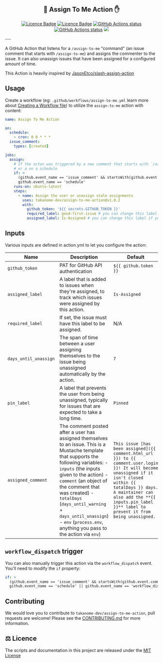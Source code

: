 <h2 align="center">💬 Assign To Me Action ✋</h2>

<p align="center"><a href="https://github.com/TAKANOME-DEV/assign-to-me-action"><img alt="Licence Badge" src="https://img.shields.io/github/license/TAKANOME-DEV/assign-to-me-action?color=%2330C151"></a> <a href="https://github.com/TAKANOME-DEV/assign-to-me-action"><img alt="Licence Badge" src="https://img.shields.io/github/release/TAKANOME-DEV/assign-to-me-action?color=%2330C151"></a> <a href="https://github.com/TAKANOME-DEV/assign-to-me-action"><img alt="GitHub Actions status" src="https://github.com/TAKANOME-DEV/assign-to-me-action/actions/workflows/ci.yml/badge.svg"></a> <a href="https://github.com/TAKANOME-DEV/assign-to-me-action"><img alt="GitHub Actions status" src="https://github.com/TAKANOME-DEV/assign-to-me-action/actions/workflows/codeql-analysis.yml/badge.svg"></a> <a href="https://codecov.io/gh/TAKANOME-DEV/assign-to-me-action"><img src="https://codecov.io/gh/TAKANOME-DEV/assign-to-me-action/branch/master/graph/badge.svg?token=MX3SB0GFB3" /></a></p>
---

A GitHub Action that listens for a `/assign-to-me` "command" (an issue comment that starts with `/assign-to-me`) and assigns the commenter to the issue.
It can also unassign issues that have been assigned for a configured amount of time.

This Action is heavily inspired by [JasonEtco/slash-assign-action](https://github.com/JasonEtco/slash-assign-action)

## Usage

Create a workflow (eg: `.github/workflows/assign-to-me.yml` learn more about [Creating a Workflow file](https://docs.github.com/en/actions/using-workflows#creating-a-workflow-file)) to utilize the `assign-to-me` action with content:

```yaml
name: Assign To Me Action

on:
  schedule:
    - cron: 0 0 * * *
  issue_comment:
    types: [created]

jobs:
  assign:
    # If the acton was triggered by a new comment that starts with `/assign-to-me`
    # or a on a schedule
    if: >
      (github.event_name == 'issue_comment' && startsWith(github.event.comment.body, '/assign-to-me')) ||
      github.event_name == 'schedule'
    runs-on: ubuntu-latest
    steps:
      - name: Assign the user or unassign stale assignments
        uses: takanome-dev/assign-to-me-action@v1.0.2
        with:
          github_token: '${{ secrets.GITHUB_TOKEN }}'
          required_label: good-first-issue # you can change this label if you wish
          assigned_label: Is-Assigned # you can change this label if you wish
```

## Inputs

Various inputs are defined in action.yml to let you configure the action:

| Name                  | Description                                                                                                                                                                                                                                                                                                                                                                 | Default                                                                                                                                                                                                                                                             |
| --------------------- | --------------------------------------------------------------------------------------------------------------------------------------------------------------------------------------------------------------------------------------------------------------------------------------------------------------------------------------------------------------------------- | ------------------------------------------------------------------------------------------------------------------------------------------------------------------------------------------------------------------------------------------------------------------- |
| `github_token`        | PAT for GitHub API authentication                                                                                                                                                                                                                                                                                                                                           | `${{ github.token }}`                                                                                                                                                                                                                                               |
| `assigned_label`      | A label that is added to issues when they're assigned, to track which issues were assigned by this action.                                                                                                                                                                                                                                                                  | `Is-Assigned`                                                                                                                                                                                                                                                       |
| `required_label`      | If set, the issue must have this label to be assigned.                                                                                                                                                                                                                                                                                                                      | N/A                                                                                                                                                                                                                                                                 |
| `days_until_unassign` | The span of time between a user assigning themselves to the issue being unassigned automatically by the action.                                                                                                                                                                                                                                                             | `7`                                                                                                                                                                                                                                                                 |
| `pin_label`           | A label that prevents the user from being unassigned, typically for issues that are expected to take a long time.                                                                                                                                                                                                                                                           | `Pinned`                                                                                                                                                                                                                                                            |
| `assigned_comment`    | The comment posted after a user has assigned themselves to an issue. This is a Mustache template that supports the following variables: - `inputs` (the inputs given to the action) - `comment` (an object of the comment that was created) - `totalDays` (`days_until_warning` + `days_until_unassign`) - `env` (`process.env`, anything you pass to the action via `env`) | `This issue [has been assigned]({{ comment.html_url }}) to {{ comment.user.login }}! It will become unassigned if it isn't closed within {{ totalDays }} days. A maintainer can also add the **{{ inputs.pin_label }}** label to prevent it from being unassigned.` |

## `workflow_dispatch` trigger

You can also manually trigger this action via the `workflow_dispatch` event. You'll need to modify the `if` property:

```yaml
if: >
  (github.event_name == 'issue_comment' && startsWith(github.event.comment.body, '/assign')) ||
  github.event_name == 'schedule' || github.event_name == 'workflow_dispatch'
```

## Contributing

We would love you to contribute to `takanome-dev/assign-to-me-action`, pull requests are welcome!
Please see the [CONTRIBUTING.md](CONTRIBUTING.md) for more information.

## ⚖️ Licence

The scripts and documentation in this project are released under the [MIT License](LICENSE)
